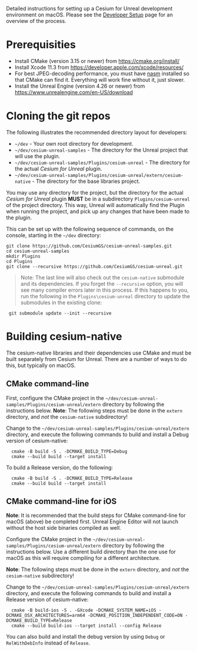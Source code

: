 Detailed instructions for setting up a Cesium for Unreal development environment on macOS. Please see the [Developer Setup](developer-setup.md) page for an overview of the process.

# Prerequisities

- Install CMake (version 3.15 or newer) from https://cmake.org/install/
- Install Xcode 11.3 from https://developer.apple.com/xcode/resources/
- For best JPEG-decoding performance, you must have [nasm](https://www.nasm.us/) installed so that CMake can find it. Everything will work fine without it, just slower.
- Install the Unreal Engine (version 4.26 or newer) from https://www.unrealengine.com/en-US/download

# Cloning the git repos

The following illustrates the recommended directory layout for developers:

- `~/dev` - Your own root directory for development.
- `~/dev/cesium-unreal-samples` - The directory for the Unreal project that will use the plugin.
- `~/dev/cesium-unreal-samples/Plugins/cesium-unreal` - The directory for the actual *Cesium for Unreal* plugin.
- `~/dev/cesium-unreal-samples/Plugins/cesium-unreal/extern/cesium-native` - The directory for the base libraries project.

You may use any directory for the project, but the directory for the actual *Cesium for Unreal* plugin **MUST** be in a subdirectory `Plugins/cesium-unreal` of the project directory. This way, Unreal will automatically find the Plugin when running the project, and pick up any changes that have been made to the plugin.

This can be set up with the following sequence of commands, on the console, starting in the `~/dev` directory:

    git clone https://github.com/CesiumGS/cesium-unreal-samples.git
    cd cesium-unreal-samples
    mkdir Plugins
    cd Plugins
    git clone --recursive https://github.com/CesiumGS/cesium-unreal.git

> Note: The last line will also check out the `cesium-native` submodule and its dependencies. If you forget the `--recursive` option, you will see many compiler errors later in this process. If this happens to you, run the following in the `Plugins\cesium-unreal` directory to update the submodules in the existing clone:

     git submodule update --init --recursive

# Building cesium-native

The cesium-native libraries and their dependencies use CMake and must be built separately from Cesium for Unreal. There are a number of ways to do this, but typically on macOS.

## CMake command-line

First, configure the CMake project in the `~/dev/cesium-unreal-samples/Plugins/cesium-unreal/extern` directory by following the instructions below.
**Note**: The following steps must be done in the `extern` directory, and *not* the `cesium-native` subdirectory!

Change to the `~/dev/cesium-unreal-samples/Plugins/cesium-unreal/extern` directory, and execute the following commands to build and install a Debug version of cesium-native:

      cmake -B build -S . -DCMAKE_BUILD_TYPE=Debug
      cmake --build build --target install

To build a Release version, do the following:

      cmake -B build -S . -DCMAKE_BUILD_TYPE=Release
      cmake --build build --target install

## CMake command-line for iOS

**Note**: It is recommended that the build steps for CMake command-line for macOS (above) be completed first. Unreal Engine Editor will not launch without the host side binaries compiled as well.

Configure the CMake project in the `~/dev/cesium-unreal-samples/Plugins/cesium-unreal/extern` directory by following the instructions below. Use a different build directory than the one use for macOS as this will require compiling for a different architecture.

**Note**: The following steps must be done in the `extern` directory, and *not* the `cesium-native` subdirectory!

Change to the `~/dev/cesium-unreal-samples/Plugins/cesium-unreal/extern` directory, and execute the following commands to build and install a Release version of cesium-native:

      cmake -B build-ios -S . -GXcode -DCMAKE_SYSTEM_NAME=iOS -DCMAKE_OSX_ARCHITECTURES=arm64 -DCMAKE_POSITION_INDEPENDENT_CODE=ON -DCMAKE_BUILD_TYPE=Release
      cmake --build build-ios --target install --config Release

You can also build and install the debug version by using `Debug` or `RelWithDebInfo` instead of `Release`.
